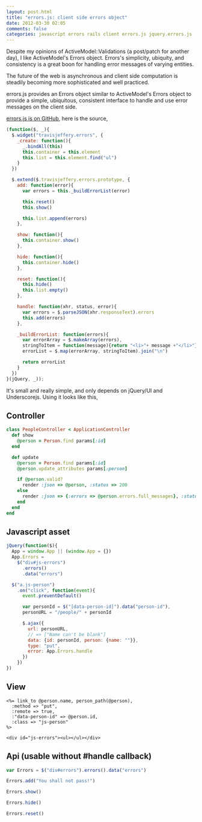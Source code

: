 ```yaml
---
layout: post.html
title: "errors.js: client side errors object"
date: 2012-03-30 02:05
comments: false
categories: javascript errors rails client errors.js jquery.errors.js
---
```


Despite my opinions of ActiveModel::Validations (a post/patch for another day),
I like ActiveModel's Errors object. Errors's simplicity, ubiquity, and
consistency is a great boon for handling error messages of varying entities.

The future of the web is asynchronous and client side computation is steadily becoming more
sophisticated and well practiced.

errors.js provides an Errors object similar to ActiveModel's Errors object to
provide a simple, ubiquitous, consistent interface to handle and use error
messages on the client side.

[errors.js is on GitHub](http://github.com/travisjeffery/errors.js), here is the source,

``` js
(function($, _){
  $.widget("travisjeffery.errors", {
    _create: function(){
      _.bindAll(this)
      this.container = this.element
      this.list = this.element.find("ul")
    }
  })

  $.extend($.travisjeffery.errors.prototype, {
    add: function(error){
      var errors = this._buildErrorList(error)

      this.reset()
      this.show()

      this.list.append(errors)
    },

    show: function(){
      this.container.show()
    },

    hide: function(){
      this.container.hide()
    },

    reset: function(){
      this.hide()
      this.list.empty()
    },

    handle: function(xhr, status, error){
      var errors = $.parseJSON(xhr.responseText).errors
      this.add(errors)
    },

    _buildErrorList: function(errors){
      var errorArray = $.makeArray(errors),
      stringToItem = function(message){return "<li>"+ message +"</li>"},
      errorList = $.map(errorArray, stringToItem).join("\n")

      return errorList
    }
  })
}(jQuery, _));
```


It's small and really simple, and only depends on jQuery/UI and Underscorejs. Using it looks
like this,

## Controller

```ruby
class PeopleController < ApplicationController
  def show
    @person = Person.find params[:id]
  end

  def update
    @person = Person.find params[:id]
    @person.update_attributes params[:person]

    if @person.valid?
      render :json => @person, :status => 200
    else
      render :json => {:errors => @person.errors.full_messages}, :status => 422
    end
  end
end
```

## Javascript asset

``` js
jQuery(function($){
  App = window.App || (window.App = {})
  App.Errors =
    $("div#js-errors")
      .errors()
      .data("errors")

  $("a.js-person")
    .on("click", function(event){
      event.preventDefault()

      var personId = $("[data-person-id]").data("person-id"),
      personURL = "/people/" + personId

      $.ajax({
        url: personURL,
        // => ["Name can't be blank"]
        data: {id: personId, person: {name: ""}},
        type: "put",
        error: App.Errors.handle
      })
    })
})
```

## View

``` erb
<%= link_to @person.name, person_path(@person),
  :method => "put",
  :remote => true,
  :"data-person-id" => @person.id,
  :class => "js-person"
%>

<div id="js-errors"><ul></ul></div>
```

## Api (usable without #handle callback)

``` js
var Errors = $("div#errors").errors().data("errors")

Errors.add("You shall not pass!")

Errors.show()

Errors.hide()

Errors.reset()
```
